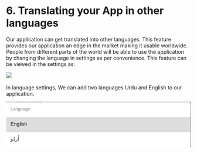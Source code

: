 # 6. Translating your App in other languages

Our application can get translated into other languages. This feature provides our application an edge in the market making it usable worldwide. People from different parts of the world will be able to use the application by changing the language in settings as per convenience. This feature can be viewed in the settings as:

![](https://user-images.githubusercontent.com/42846291/110926197-ea311780-8345-11eb-808d-ae39f0a60e69.png)

In language settings, We can add two languages Urdu and English to our application.

![](../.gitbook/assets/languagess.png)
